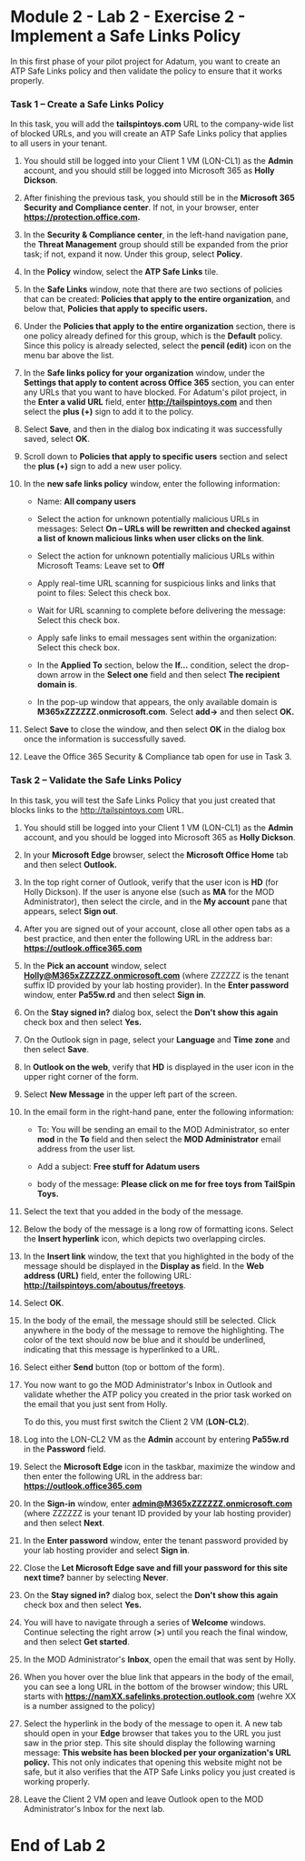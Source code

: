 # Module 2 - Lab 2 - Exercise 2 - Implement a Safe Links Policy

In this first phase of your pilot project for Adatum, you want to create an ATP Safe Links policy and then validate the policy to ensure that it works properly.


### Task 1 – Create a Safe Links Policy

In this task, you will add the **tailspintoys.com** URL to the company-wide list of blocked URLs, and you will create an ATP Safe Links policy that applies to all users in your tenant.

1. You should still be logged into your Client 1 VM (LON-CL1) as the **Admin** account, and you should still be logged into Microsoft 365 as **Holly Dickson**.
2. After finishing the previous task, you should still be in the **Microsoft 365 Security and Compliance center**. If not, in your browser, enter **https://protection.office.com.**
3. In the **Security &amp; Compliance center**, in the left-hand navigation pane, the **Threat Management** group should still be expanded from the prior task; if not, expand it now. Under this group, select **Policy**.
4. In the **Policy** window, select the **ATP Safe Links** tile.
5. In the **Safe Links** window, note that there are two sections of policies that can be created: **Policies that apply to the entire organization**, and below that, **Policies that apply to specific users.**
6. Under the **Policies that apply to the entire organization** section, there is one policy already defined for this group, which is the **Default** policy. Since this policy is already selected, select the **pencil (edit)** icon on the menu bar above the list.
7. In the **Safe links policy for your organization** window, under the **Settings that apply to content across Office 365** section, you can enter any URLs that you want to have blocked. For Adatum's pilot project, in the **Enter a valid URL** field, enter **http://tailspintoys.com** and then select the **plus (+)** sign to add it to the policy.
8. Select **Save**, and then in the dialog box indicating it was successfully saved, select **OK**.
9. Scroll down to **Policies that apply to specific users** section and select the **plus (+)** sign to add a new user policy.
10. In the **new safe links policy** window, enter the following information:

    - Name: **All company users**

    - Select the action for unknown potentially malicious URLs in messages: Select **On – URLs will be rewritten and checked against a list of known malicious links when user clicks on the link**.

    - Select the action for unknown potentially malicious URLs within Microsoft Teams: Leave set to **Off**

    - Apply real-time URL scanning for suspicious links and links that point to files: Select this check box.

    - Wait for URL scanning to complete before delivering the message: Select this check box.

    - Apply safe links to email messages sent within the organization: Select this check box.

    - In the **Applied To** section, below the **If…** condition, select the drop-down arrow in the **Select one** field and then select **The recipient domain is**.

    - In the pop-up window that appears, the only available domain is **M365xZZZZZZ.onmicrosoft.com**. Select **add-&gt;** and then select **OK.**

11. Select **Save** to close the window, and then select **OK** in the dialog box once the information is successfully saved.
12. Leave the Office 365 Security &amp; Compliance tab open for use in Task 3.

### Task 2 – Validate the Safe Links Policy

In this task, you will test the Safe Links Policy that you just created that blocks links to the http://tailspintoys.com URL.

1. You should still be logged into your Client 1 VM (LON-CL1) as the **Admin** account, and you should be logged into Microsoft 365 as **Holly Dickson**.
2. In your **Microsoft Edge** browser, select the **Microsoft Office Home** tab and then select **Outlook.**
3. In the top right corner of Outlook, verify that the user icon is **HD** (for Holly Dickson). If the user is anyone else (such as **MA** for the MOD Administrator), then select the circle, and in the **My account** pane that appears, select **Sign out**.
4. After you are signed out of your account, close all other open tabs as a best practice, and then enter the following URL in the address bar: **https://outlook.office365.com**
5. In the **Pick an account** window, select **Holly@M365xZZZZZZ.onmicrosoft.com** (where ZZZZZZ is the tenant suffix ID provided by your lab hosting provider). In the **Enter password** window, enter **Pa55w.rd** and then select **Sign in**.
6. On the **Stay signed in?** dialog box, select the **Don't show this again** check box and then select **Yes.**
7. On the Outlook sign in page, select your **Language** and **Time zone** and then select **Save**.
3. In **Outlook on the web**, verify that **HD** is displayed in the user icon in the upper right corner of the form.
4. Select **New Message** in the upper left part of the screen.
5. In the email form in the right-hand pane, enter the following information:

    - To: You will be sending an email to the MOD Administrator, so enter **mod** in the **To** field and then select the **MOD Administrator** email address from the user list.

    - Add a subject: **Free stuff for Adatum users**

    - body of the message: **Please click on me for free toys from TailSpin Toys.**

6. Select the text that you added in the body of the message.
7. Below the body of the message is a long row of formatting icons. Select the **Insert hyperlink** icon, which depicts two overlapping circles.
9. In the **Insert link** window, the text that you highlighted in the body of the message should be displayed in the **Display as** field. In the **Web address (URL)** field, enter the following URL: **http://tailspintoys.com/aboutus/freetoys**.
10. Select **OK**.
11. In the body of the email, the message should still be selected. Click anywhere in the body of the message to remove the highlighting. The color of the text should now be blue and it should be underlined, indicating that this message is hyperlinked to a URL.
12. Select either **Send** button (top or bottom of the form).
13. You now want to go the MOD Administrator&#39;s Inbox in Outlook and validate whether the ATP policy you created in the prior task worked on the email that you just sent from Holly.<br/>

    To do this, you must first switch the Client 2 VM (**LON-CL2**). 
14. Log into the LON-CL2 VM as the **Admin** account by entering **Pa55w.rd** in the **Password** field.
15. Select the **Microsoft Edge** icon in the taskbar, maximize the window and then enter the following URL in the address bar: **https://outlook.office365.com**
16. In the **Sign-in** window, enter **admin@M365xZZZZZZ.onmicrosoft.com** (where ZZZZZZ is your tenant ID provided by your lab hosting provider) and then select **Next**.
17. In the **Enter password** window, enter the tenant password provided by your lab hosting provider and select **Sign in**.
18. Close the **Let Microsoft Edge save and fill your password for this site next time?** banner by selecting **Never**.
19. On the **Stay signed in?** dialog box, select the **Don't show this again** check box and then select **Yes.**
20. You will have to navigate through a series of **Welcome** windows. Continue selecting the right arrow (**>**) until you reach the final window, and then select **Get started**.
21. In the MOD Administrator&#39;s **Inbox**, open the email that was sent by Holly.
22. When you hover over the blue link that appears in the body of the email, you can see a long URL in the bottom of the browser window; this URL starts with **https://namXX.safelinks.protection.outlook.com** (wehre XX is a number assigned to the policy) <br/>
23. Select the hyperlink in the body of the message to open it. A new tab should open in your **Edge** browser that takes you to the URL you just saw in the prior step. This site should display the following warning message: **This website has been blocked per your organization's URL policy.** This not only indicates that opening this website might not be safe, but it also verifies that the ATP Safe Links policy you just created is working properly.
23. Leave the Client 2 VM open and leave Outlook open to the MOD Administrator&#39;s Inbox for the next lab.


# End of Lab 2

